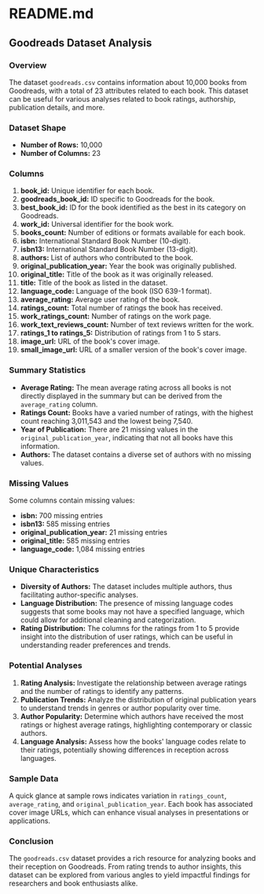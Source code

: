 # README.md

## Goodreads Dataset Analysis

### Overview
The dataset `goodreads.csv` contains information about 10,000 books from Goodreads, with a total of 23 attributes related to each book. This dataset can be useful for various analyses related to book ratings, authorship, publication details, and more.


### Dataset Shape
- **Number of Rows:** 10,000
- **Number of Columns:** 23

### Columns
1. **book_id:** Unique identifier for each book.
2. **goodreads_book_id:** ID specific to Goodreads for the book.
3. **best_book_id:** ID for the book identified as the best in its category on Goodreads.
4. **work_id:** Universal identifier for the book work.
5. **books_count:** Number of editions or formats available for each book.
6. **isbn:** International Standard Book Number (10-digit).
7. **isbn13:** International Standard Book Number (13-digit).
8. **authors:** List of authors who contributed to the book.
9. **original_publication_year:** Year the book was originally published.
10. **original_title:** Title of the book as it was originally released.
11. **title:** Title of the book as listed in the dataset.
12. **language_code:** Language of the book (ISO 639-1 format).
13. **average_rating:** Average user rating of the book.
14. **ratings_count:** Total number of ratings the book has received.
15. **work_ratings_count:** Number of ratings on the work page.
16. **work_text_reviews_count:** Number of text reviews written for the work.
17. **ratings_1 to ratings_5:** Distribution of ratings from 1 to 5 stars.
18. **image_url:** URL of the book's cover image.
19. **small_image_url:** URL of a smaller version of the book's cover image.

### Summary Statistics
- **Average Rating:** The mean average rating across all books is not directly displayed in the summary but can be derived from the `average_rating` column.
- **Ratings Count:** Books have a varied number of ratings, with the highest count reaching 3,011,543 and the lowest being 7,540.
- **Year of Publication:** There are 21 missing values in the `original_publication_year`, indicating that not all books have this information.
- **Authors:** The dataset contains a diverse set of authors with no missing values.

### Missing Values
Some columns contain missing values:
- **isbn:** 700 missing entries
- **isbn13:** 585 missing entries
- **original_publication_year:** 21 missing entries
- **original_title:** 585 missing entries
- **language_code:** 1,084 missing entries

### Unique Characteristics
- **Diversity of Authors:** The dataset includes multiple authors, thus facilitating author-specific analyses.
- **Language Distribution:** The presence of missing language codes suggests that some books may not have a specified language, which could allow for additional cleaning and categorization.
- **Rating Distribution:** The columns for the ratings from 1 to 5 provide insight into the distribution of user ratings, which can be useful in understanding reader preferences and trends.

### Potential Analyses
1. **Rating Analysis:** Investigate the relationship between average ratings and the number of ratings to identify any patterns.
2. **Publication Trends:** Analyze the distribution of original publication years to understand trends in genres or author popularity over time.
3. **Author Popularity:** Determine which authors have received the most ratings or highest average ratings, highlighting contemporary or classic authors.
4. **Language Analysis:** Assess how the books' language codes relate to their ratings, potentially showing differences in reception across languages.

### Sample Data
A quick glance at sample rows indicates variation in `ratings_count`, `average_rating`, and `original_publication_year`. Each book has associated cover image URLs, which can enhance visual analyses in presentations or applications.

### Conclusion
The `goodreads.csv` dataset provides a rich resource for analyzing books and their reception on Goodreads. From rating trends to author insights, this dataset can be explored from various angles to yield impactful findings for researchers and book enthusiasts alike.